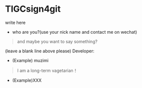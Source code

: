 # TIGCsign4git
write here
  - who are you?(use your nick name and contact me on wechat)
  > and maybe you want to say something?

  (leave a blank line above please)
Developer:
  - (Example) muzimi
  > I am a long-term vagetarian！

  - (Example)XXX

